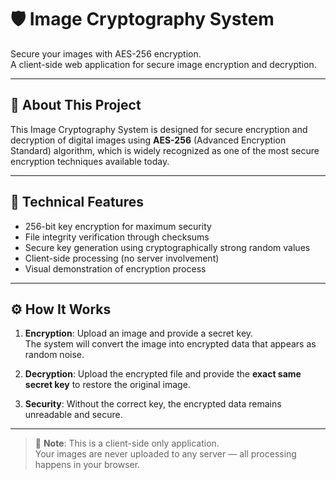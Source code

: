 # 🛡️ Image Cryptography System

Secure your images with AES-256 encryption.  
A client-side web application for secure image encryption and decryption.

---

## 📖 About This Project

This Image Cryptography System is designed for secure encryption and decryption of digital images using **AES-256** (Advanced Encryption Standard) algorithm, which is widely recognized as one of the most secure encryption techniques available today.

---

## 🔧 Technical Features

- 256-bit key encryption for maximum security  
- File integrity verification through checksums  
- Secure key generation using cryptographically strong random values  
- Client-side processing (no server involvement)  
- Visual demonstration of encryption process

---

## ⚙️ How It Works

1. **Encryption**: Upload an image and provide a secret key.  
   The system will convert the image into encrypted data that appears as random noise.

2. **Decryption**: Upload the encrypted file and provide the **exact same secret key** to restore the original image.

3. **Security**: Without the correct key, the encrypted data remains unreadable and secure.

---

> 📝 **Note**: This is a client-side only application.  
> Your images are never uploaded to any server — all processing happens in your browser.
